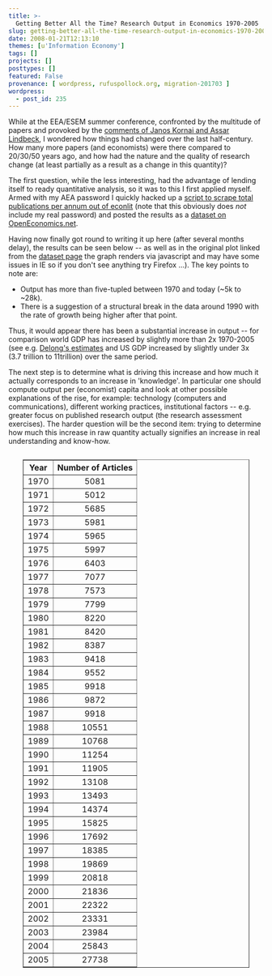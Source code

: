 ```yaml
---
title: >-
  Getting Better All the Time? Research Output in Economics 1970-2005
slug: getting-better-all-the-time-research-output-in-economics-1970-2005
date: 2008-01-21T12:13:10
themes: [u'Information Economy']
tags: []
projects: []
posttypes: []
featured: False
provenance: [ wordpress, rufuspollock.org, migration-201703 ]
wordpress:
  - post_id: 235
---
```


While at the EEA/ESEM summer conference, confronted by the multitude of papers and provoked by the [comments of Janos Kornai and Assar Lindbeck](http://www.rufuspollock.org/archives/214), I wondered how things had changed over the last half-century. How many more papers (and economists) were there compared to 20/30/50 years ago, and how had the nature and the quality of research change (at least partially as a result as a change in this quantity)?

The first question, while the less interesting, had the advantage of lending itself to ready quantitative analysis, so it was to this I first applied myself. Armed with my AEA password I quickly hacked up a [script to scrape total publications per annum out of econlit](http://knowledgeforge.net/econ/svn/trunk/data/dfc885a0-5483-4b75-a514-1438721ee6cc/data.py)
(note that this obviously does *not* include my real password) and posted the results as a [dataset on OpenEconomics.net](dataset).

Having now finally got round to writing it up here (after several months delay), the results can be seen below -- as  well as in the original plot linked from the [dataset page](dataset) the graph renders via javascript and may have some issues in IE so if you don't see anything try Firefox ...). The key points to note are:

  * Output has more than five-tupled between 1970 and today (~5k to ~28k).
  * There is a suggestion of a structural break in the data around 1990 with the rate of growth being higher after that point.

Thus, it would appear there has been a substantial increase in output -- for comparison world GDP has increased by slightly more than 2x 1970-2005 (see e.g. [Delong's estimates](http://www.j-bradford-delong.net/TCEH/1998_Draft/World_GDP/Estimating_World_GDP.html) and US GDP increased by slightly under 3x (3.7 trillion to 11trillion) over the same period.

The next step is to determine what is driving this increase and how much it actually corresponds to an increase in 'knowledge'. In particular one should compute output per (economist) capita and look at other possible explanations of the rise, for example: technology (computers and communications), different working practices, institutional factors -- e.g. greater focus on published research output (the research assessment exercises). The harder question will be the second item: trying to determine how much this increase in raw quantity actually signifies an increase in real understanding and know-how.

[dataset]: http://openeconomics.net/store/dfc885a0-5483-4b75-a514-1438721ee6cc

<script type="text/javascript" src="http://m.okfn.org/ext/mochikit/MochiKit.js">//pointless jscript comment</script>
<script type="text/javascript" src="http://m.okfn.org/ext/plotkit/PlotKit_Packed.js"> //pointless jscript comment</script>
<script type="text/javascript" src="http://m.okfn.org/ext/plotkit/excanvas.js">//pointless jscript comment</script>
<script type="text/javascript">
function drawPlot() {
    var options = { "xOriginIsZero" : false}
    var layout = new PlotKit.Layout("line", options);
    layout.addDatasetFromTable("datatable", $("table-econ-papers"));
    layout.evaluate();
    var canvas = MochiKit.DOM.getElement("plot");
    var plotter = new PlotKit.SweetCanvasRenderer(canvas, layout, {});
    plotter.render();
}
MochiKit.DOM.addLoadEvent(drawPlot);
</script>
<div>
<canvas id="plot" height="500" width="500"></canvas>
</div>
<div style="margin: 2em;">
<table id="table-econ-papers" border="1" style="text-align: center;">
<thead><tr><th>Year</th><th>Number of Articles</th></tr></thead>
<tbody><tr><td>1970</td><td>5081</td></tr>
<tr><td>1971</td><td>5012</td></tr><tr><td>1972</td><td>5685</td></tr>
<tr><td>1973</td><td>5981</td></tr><tr><td>1974</td><td>5965</td></tr>
<tr><td>1975</td><td>5997</td></tr><tr><td>1976</td><td>6403</td></tr>
<tr><td>1977</td><td>7077</td></tr><tr><td>1978</td><td>7573</td></tr>
<tr><td>1979</td><td>7799</td></tr><tr><td>1980</td><td>8220</td></tr>
<tr><td>1981</td><td>8420</td></tr><tr><td>1982</td><td>8387</td></tr>
<tr><td>1983</td><td>9418</td></tr><tr><td>1984</td><td>9552</td></tr>
<tr><td>1985</td><td>9918</td></tr><tr><td>1986</td><td>9872</td></tr>
<tr><td>1987</td><td>9918</td></tr><tr><td>1988</td><td>10551</td></tr>
<tr><td>1989</td><td>10768</td></tr><tr><td>1990</td><td>11254</td></tr>
<tr><td>1991</td><td>11905</td></tr><tr><td>1992</td><td>13108</td></tr>
<tr><td>1993</td><td>13493</td></tr><tr><td>1994</td><td>14374</td></tr>
<tr><td>1995</td><td>15825</td></tr><tr><td>1996</td><td>17692</td></tr>
<tr><td>1997</td><td>18385</td></tr><tr><td>1998</td><td>19869</td></tr>
<tr><td>1999</td><td>20818</td></tr><tr><td>2000</td><td>21836</td></tr>
<tr><td>2001</td><td>22322</td></tr><tr><td>2002</td><td>23331</td></tr>
<tr><td>2003</td><td>23984</td></tr><tr><td>2004</td><td>25843</td></tr>
<tr><td>2005</td><td>27738</td></tr>
</tbody></table>
		</div>


